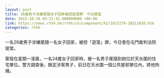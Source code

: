 ```yaml
---
layout: post
title: 26歲男子涉嫌尾隨女子回家被控遊蕩罪　今日提堂
date: 2021-10-28 03:21:42.000000000 +08:00
link: https://news.rthk.hk/rthk/ch/component/k2/1617279-20211028.htm
categories: rthk
---
```


一名26歲男子涉嫌尾隨一名女子回家，被控「遊蕩」罪，今日會在屯門裁判法院提堂。

案發在星期一凌晨，一名24歲女子回家時，被一名男子尾隨到她位於天水圍的住宅單位。警方調查後，鎖定涉案男子，前日在天水圍一個公共屋邨單位內，將他拘捕。
